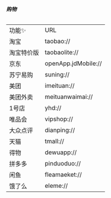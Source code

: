 ###### **购物**

<table><tbody><tr><td>功能✨</td>
<td>URL</td>
</tr><tr><td>淘宝</td>
<td>taobao://</td>
</tr><tr><td>淘宝特价版</td>
<td>taobaolite://</td>
</tr><tr><td>京东</td>
<td>openApp.jdMobile://</td>
</tr><tr><td>苏宁易购</td>
<td>suning://</td>
</tr><tr><td>美团</td>
<td>imeituan://</td>
</tr><tr><td>美团外卖</td>
<td>meituanwaimai://</td>
</tr><tr><td>1号店</td>
<td>yhd://</td>
</tr><tr><td>唯品会</td>
<td>vipshop://</td>
</tr><tr><td>大众点评</td>
<td>dianping://</td>
</tr><tr><td>天猫</td>
<td>tmall://</td>
</tr><tr><td>得物</td>
<td>dewuapp://</td>
</tr><tr><td>拼多多</td>
<td>pinduoduo://</td>
</tr><tr><td>闲鱼</td>
<td>fleamaeket://</td>
</tr><tr><td>饿了么</td>
<td>eleme://</td>
</tr></tbody></table>
